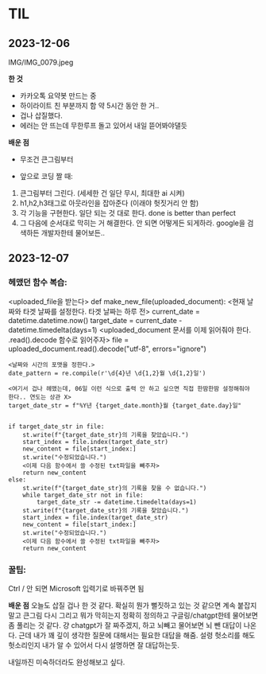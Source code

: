 # TIL 

## 2023-12-06


IMG/IMG_0079.jpeg

**한 것**

- 카카오톡 요약봇 만드는 중
- 하이라이트 친 부분까지 함 약 5시간 동안 한 거..
- 겁나 삽질했다.
- 에러는 안 뜨는데 무한루프 돌고 있어서 내일 뜯어봐야댈듯


**배운 점**

- 무조건 큰그림부터

- 앞으로 코딩 짤 때:

1. 큰그림부터 그린다. (세세한 건 일단 무시, 최대한 ai 시켜)
2. h1,h2,h3태그로 아웃라인을 잡아준다 (이래야 헛짓거리 안 함)
3. 각 기능을 구현한다. 일단 되는 것 대로 한다. done is better than perfect
4. 그 다음에 순서대로 막히는 거 해결한다. 안 되면 어떻게든 되게하라. google을 검색하든 개발자한테 물어보든..



## 2023-12-07

### 헤맸던 함수 복습:

<uploaded_file을 받는다>
def make_new_file(uploaded_document):
    <현재 날짜와 타겟 날짜를 설정한다. 타겟 날짜는 하루 전>
    current_date = datetime.datetime.now()
    target_date = current_date - datetime.timedelta(days=1)
    <uploaded_document 문서를 이제 읽어줘야 한다. .read().decode 함수로 읽어주자>
    file = uploaded_document.read().decode("utf-8", errors="ignore")

    <날짜와 시간의 포맷을 정한다.>
    date_pattern = re.compile(r'\d{4}년 \d{1,2}월 \d{1,2}일')

    <여기서 겁나 헤맸는데, 06일 이런 식으로 출력 안 하고 싶으면 직접 한땀한땀 설정해줘야 한다.. 연도는 상관 X>
    target_date_str = f"%Y년 {target_date.month}월 {target_date.day}일"

    
    if target_date_str in file:
        st.write(f"{target_date_str}의 기록을 찾았습니다.")
        start_index = file.index(target_date_str)
        new_content = file[start_index:]
        st.write("수정되었습니다.")
        <이제 다음 함수에서 쓸 수정된 txt파일을 빼주자>
        return new_content
    else:
        st.write(f"{target_date_str}의 기록을 찾을 수 없습니다.")
        while target_date_str not in file:
            target_date_str -= datetime.timedelta(days=1)
        st.write(f"{target_date_str}의 기록을 찾았습니다.")
        start_index = file.index(target_date_str)
        new_content = file[start_index:]
        st.write("수정되었습니다.")
        <이제 다음 함수에서 쓸 수정된 txt파일을 빼주자>
        return new_content
   

### 꿀팁:
Ctrl / 안 되면 Microsoft 입력기로 바꿔주면 됨 


**배운 점**
오늘도 삽질 겁나 한 것 같다.
확실히 뭔가 뻘짓하고 있는 것 같으면 계속 붙잡지 말고 큰그림 다시 그리고 뭐가 막히는지 정확히 정의하고 구글링/chatgpt한테 물어보면 좀 풀리는 것 같다.
걍 chatgpt가 잘 짜주겠지, 하고 뇌빼고 물어보면 뇌 뺀 대답이 나온다. 근데 내가 꽤 깊이 생각한 질문에 대해서는 필요한 대답을 해줌.
설령 헛소리를 해도 헛소리인지 내가 알 수 있어서 다시 설명하면 잘 대답하는듯.

내일까진 미숙하더라도 완성해보고 싶다.